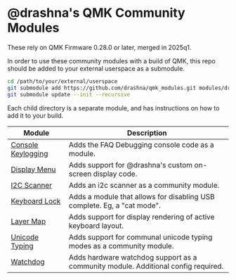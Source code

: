 # @drashna's QMK Community Modules

These rely on QMK Firmware 0.28.0 or later, merged in 2025q1.

In order to use these community modules with a build of QMK, this repo should be added to your external userspace as a submodule.

```sh
cd /path/to/your/external/userspace
git submodule add https://github.com/drashna/qmk_modules.git modules/drashna
git submodule update --init --recursive
```

Each child directory is a separate module, and has instructions on how to add it to your build.

| Module                                      | Description                                                                        |
|---------------------------------------------|------------------------------------------------------------------------------------|
| [Console Keylogging](./console_keylogging/) | Adds the FAQ Debugging console code as a module.                                   |
| [Display Menu](./display_menu/)             | Adds support for @drashna's custom on-screen display code.                         |
| [I2C Scanner](./i2c_scanner/)               | Adds an i2c scanner as a community module.                                         |
| [Keyboard Lock](./keyboard_lock/)           | Adds a module that allows for disabling USB complete. Eg, a "cat mode".            |
| [Layer Map](./layer_map/)                   | Adds support for display rendering of active keyboard layout.                      |
| [Unicode Typing](./unicode_typing/)         | Adds support for communal unicode typing modes as a community module.              |
| [Watchdog](./watchdog/)                     | Adds hardware watchdog support as a community module.  Additional config required. |

